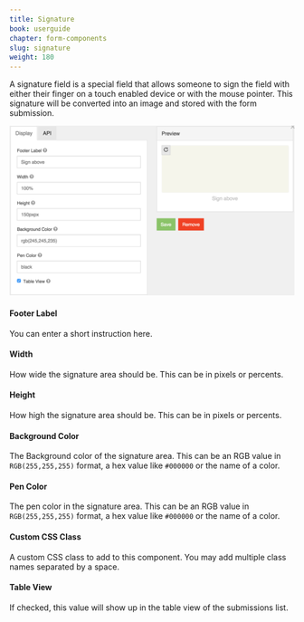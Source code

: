 ```yaml
---
title: Signature
book: userguide
chapter: form-components
slug: signature
weight: 180
---
```


A signature field is a special field that allows someone to sign the field with either their finger on a touch enabled device or with the mouse pointer. This signature will be converted into an image and stored with the form submission.

![](/assets/img/signature-display.png)

#### Footer Label

You can enter a short instruction here.

#### Width

How wide the signature area should be. This can be in pixels or percents.

#### Height

How high the signature area should be. This can be in pixels or percents.

#### Background Color

The Background color of the signature area. This can be an RGB value in `RGB(255,255,255)` format, a hex value like `#000000` or the name of a color.

#### Pen Color

The pen color in the signature area. This can be an RGB value in `RGB(255,255,255)` format, a hex value like `#000000` or the name of a color.

#### Custom CSS Class

A custom CSS class to add to this component. You may add multiple class names separated by a space.

#### Table View

If checked, this value will show up in the table view of the submissions list.

